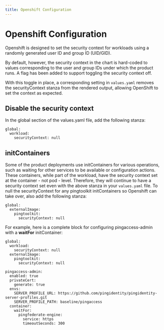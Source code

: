 ```yaml
---
title: Openshift Configuration
---
```

# Openshift Configuration

Openshift is designed to set the security context for workloads using a randomly generated user ID and group ID (UID/GID).

By default, however, the security context in the chart is hard-coded to values corresponding to the user and group IDs under which the product runs.  A flag has been added to support toggling the security context off.

With this toggle in place, a corresponding setting in `values.yaml` removes the securityContext stanza from the rendered output, allowing OpenShift to set the context as expected.

## Disable the security context

In the global section of the values.yaml file, add the following stanza:

```shell
global:
  workload:
    securityContext: null
```

## initContainers

Some of the product deployments use initContainers for various operations, such as waiting for other services to be available or configuration actions.  These containers, while part of the workload, have the security context set at the container - not pod - level. Therefore, they will continue to have a security context set even with the above stanza in your `values.yaml` file.  To null the securityContext for any pingtoolkit initContainers so Openshift can take over, also add the following stanza:
```shell
global:
  externalImage:
    pingtoolkit:
      securityContext: null
```

For example, here is a complete block for configuring pingaccess-admin with a **waitFor** initContainer:
```shell
global:
  workload:
    securityContext: null
  externalImage:
    pingtoolkit:
      securityContext: null

pingaccess-admin:
  enabled: true
  privateCert:
    generate: true
  envs:
    SERVER_PROFILE_URL: https://github.com/pingidentity/pingidentity-server-profiles.git
    SERVER_PROFILE_PATH: baseline/pingaccess
  container:
    waitFor:
      pingfederate-engine:
        service: https
        timeoutSeconds: 300
```